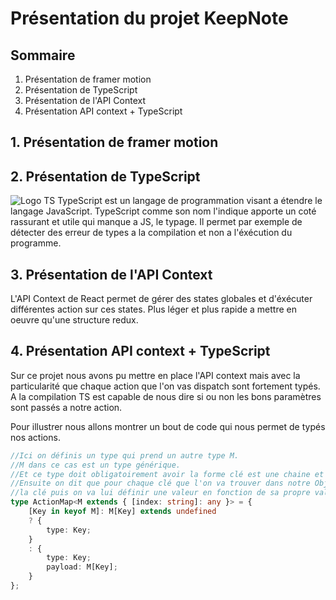 # Présentation du projet KeepNote

## Sommaire
1. Présentation de framer motion
2. Présentation de TypeScript
3. Présentation de l'API Context
4. Présentation API context + TypeScript

## 1. Présentation de framer motion

## 2. Présentation de TypeScript
![Logo TS](https://www.tutorialsteacher.com/Content/images/home/typescript.svg)
TypeScript est un langage de programmation visant a étendre le langage JavaScript. TypeScript comme son nom l'indique apporte un coté rassurant et utile qui manque a JS, le typage. Il permet par exemple de détecter des erreur de types a la compilation et non a l'éxécution du programme.
## 3. Présentation de l'API Context
L'API Context de React permet de gérer des states globales et d'éxécuter différentes action sur ces states. Plus léger et plus rapide a mettre en oeuvre qu'une structure redux.

## 4. Présentation API context + TypeScript
Sur ce projet nous avons pu mettre en place l'API context mais avec la particularité que chaque action que l'on vas dispatch sont fortement typés. A la compilation TS est capable de nous dire si ou non les bons paramètres sont passés a notre action.

Pour illustrer nous allons montrer un bout de code qui nous permet de typés nos actions.
```Typescript
//Ici on définis un type qui prend un autre type M.
//M dans ce cas est un type générique.
//Et ce type doit obligatoirement avoir la forme clé est une chaine et la valeur peu importe
//Ensuite on dit que pour chaque clé que l'on va trouver dans notre Objet M, on va map
//la clé puis on va lui définir une valeur en fonction de sa propre valeur
type ActionMap<M extends { [index: string]: any }> = {
    [Key in keyof M]: M[Key] extends undefined
    ? {
        type: Key;
    }
    : {
        type: Key;
        payload: M[Key];
    }
};    
```